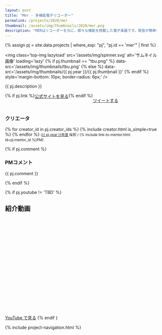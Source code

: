 ```yaml
---
layout: post
title: "Mer - 多機能電子リコーダー"
permalink: /projects/2020/mer
thumbnail: /assets/img/thumbnails/2020/mer.png
description: "MERはリコーダーを元に、様々な機能を搭載した電子楽器です。発音が簡単なので、初心者でも完成度の高い演奏を体験できます。さらに、気圧センサ、ロータリーエンコーダ 、3D触覚センサを用いた高度な楽器制御が可能です。内蔵FM音源の他に、MIDI出力に対応しているので、ユーザーの好きな音源で演奏ができます。"
---
```


{% assign pj = site.data.projects | where_exp: "pj", "pj.id == 'mer'" | first %}

<img class='top-img lazyload' src='/assets/img/spinner.svg' alt='サムネイル画像' loading='lazy'
{% if pj.thumbnail == "tbu.png" %} data-src='/assets/img/thumbnails/tbu.png'
{% else %}                         data-src='/assets/img/thumbnails/{{ pj.year }}/{{ pj.thumbnail }}'
{% endif %}                        style='margin-bottom: 10px; border-radius: 6px;' />

{{ pj.description }}

<div style='display: flex; flex-wrap: wrap'>
  {% if pj.link %}
  <a href="{{ pj.link }}" target="_blank" class="button">公式サイトを見る</a>
  {% endif %}

  <a href="https://twitter.com/intent/tweet?text={{ pj.title }}&via=MitouJr&hashtags=未踏ジュニア&related=MitouJr&lang=jp&url={{ site.url }}/projects/{{ pj.year }}/{{ pj.id }}" class="button" target="_blank" rel="noopener">ツイートする</a>
</div>

### クリエータ
<p>
  {% for creator_id in pj.creator_ids %}
    {% include creator.html is_simple=true %}
  {% endfor %}
  <small>(<a href='/projects/{{ pj.year }}'>{{ pj.year }}年度</a> 採択 / {% include link-to-mentor.html id=pj.mentor_id %}PM)</small>
</p>

{% if pj.comment %}
### PMコメント
<p class="project-comment">{{ pj.comment }}</p>
{% endif %}

{% if pj.youtube != 'TBD' %}
## 紹介動画
<div class="youtube">
  <iframe width="560" height="315" class="lazyload" data-src="https://www.youtube.com/embed/{{ pj.youtube }}?rel=0" frameborder="0" allowfullscreen=""></iframe>
</div>
<a href="https://www.youtube.com/watch?v={{ pj.youtube }}" target="_blank" rel="noopener" class="button">YouTube で見る</a>
{% endif }

{% include project-navigation.html %}

